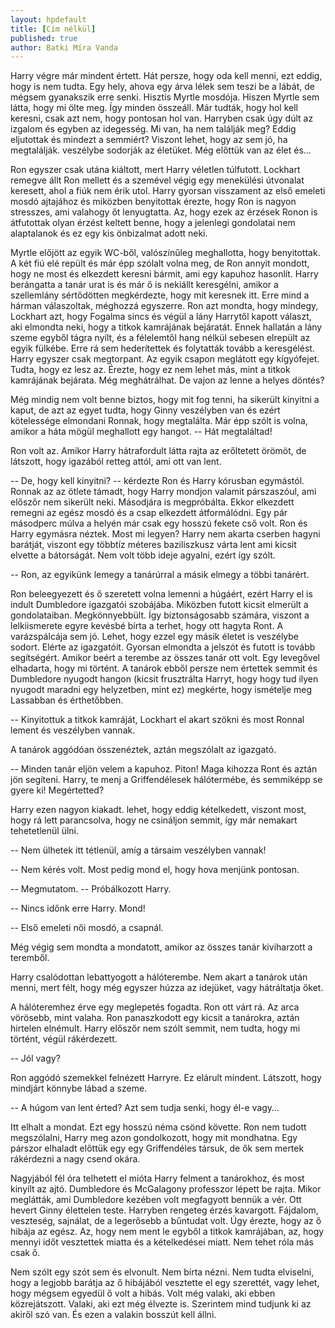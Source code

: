 ```yaml
---
layout: hpdefault
title: [Cím nélkül]
published: true
author: Batki Míra Vanda
---
```

Harry végre már mindent értett. Hát persze, hogy oda kell menni, ezt eddig, hogy is nem tudta. Egy hely, ahova egy árva lélek sem teszi be a lábát, de mégsem gyanakszik erre senki.
Hisztis Myrtle mosdója. Hiszen Myrtle sem látta, hogy mi ölte meg. Így minden összeáll.
Már tudták, hogy hol kell keresni, csak azt nem, hogy pontosan hol van. Harryben csak úgy
dúlt az izgalom és egyben az idegesség. Mi van, ha nem találják meg? Eddig eljutottak és mindezt
a semmiért? Viszont lehet, hogy az sem jó, ha megtalálják. veszélybe sodorják az életüket. Még
előttük van az élet és...

Ron egyszer csak utána kiáltott, mert Harry véletlen túlfutott. Lockhart remegve állt Ron
mellett és a szemével végig egy menekülési útvonalat keresett, ahol a fiúk nem érik utol. Harry
gyorsan visszament az első emeleti mosdó ajtajához és miközben benyitottak érezte, hogy Ron is
nagyon stresszes, ami valahogy őt lenyugtatta. Az, hogy ezek az érzések Ronon is átfutottak olyan
érzést keltett benne, hogy a jelenlegi gondolatai nem alaptalanok és ez egy kis önbizalmat adott
neki.

Myrtle előjött az egyik WC-ből, valószínűleg meghallotta, hogy benyitottak. A két fiú elé
repült és már épp szólalt volna meg, de Ron annyit mondott, hogy ne most és elkezdett keresni
bármit, ami egy kapuhoz hasonlít. Harry berángatta a tanár urat is és már ő is nekiállt keresgélni,
amikor a szellemlány sértődötten megkérdezte, hogy mit keresnek itt. Erre mind a hárman
válaszoltak, méghozzá egyszerre. Ron azt mondta, hogy mindegy, Lockhart azt, hogy Fogalma
sincs és végül a lány Harrytől kapott választ, aki elmondta neki, hogy a titkok kamrájának
bejáratát. Ennek hallatán a lány szeme egyből tágra nyílt, és a félelemtől hang nélkül sebesen
elrepült az egyik fülkébe. Erre rá sem hederítettek és folytatták tovább a keresgélést.
Harry egyszer csak megtorpant. Az egyik csapon meglátott egy kígyófejet. Tudta, hogy ez lesz
az. Érezte, hogy ez nem lehet más, mint a titkok kamrájának bejárata. Még meghátrálhat. De
vajon az lenne a helyes döntés?

Még mindig nem volt benne biztos, hogy mit fog tenni, ha sikerült kinyitni a kaput, de azt az
egyet tudta, hogy Ginny veszélyben van és ezért kötelessége elmondani Ronnak, hogy megtalálta.
Már épp szólt is volna, amikor a háta mögül meghallott egy hangot.
-- Hát megtaláltad!

Ron volt az. Amikor Harry hátrafordult látta rajta az erőltetett örömöt, de látszott, hogy
igazából retteg attól, ami ott van lent.

-- De, hogy kell kinyitni? -- kérdezte Ron és Harry kórusban egymástól. Ronnak az az ötlete
támadt, hogy Harry mondjon valamit párszaszóul, ami előszőr nem sikerült neki. Másodjára is
megpróbálta. Ekkor elkezdett remegni az egész mosdó és a csap elkezdett átformálódni. Egy pár
másodperc múlva a helyén már csak egy hosszú fekete cső volt. Ron és Harry egymásra néztek.
Most mi legyen? Harry nem akarta cserben hagyni barátját, viszont egy többtíz méteres
baziliszkusz várta lent ami kicsit elvette a bátorságát. Nem volt több ideje agyalni, ezért így szólt.

-- Ron, az egyikünk lemegy a tanárúrral a másik elmegy a többi tanárért.

Ron beleegyezett és ő szeretett volna lemenni a húgáért, ezért Harry el is indult Dumbledore
igazgatói szobájába. Miközben futott kicsit elmerült a gondolataiban. Megkönnyebbült. Így
biztonságosabb számára, viszont a lelkiismerete egyre kevésbé bírta a terhet, hogy ott hagyta
Ront. A varázspálcája sem jó. Lehet, hogy ezzel egy másik életet is veszélybe sodort.
Elérte az igazgatóit. Gyorsan elmondta a jelszót és futott is tovább segítségért. Amikor beért
a terembe az összes tanár ott volt. Egy levegővel elhadarta, hogy mi történt. A tanárok ebből
persze nem értettek semmit és Dumbledore nyugodt hangon (kicsit frusztrálta Harryt, hogy hogy tud ilyen nyugodt maradni egy helyzetben, mint ez) megkérte, hogy ismételje meg Lassabban és
érthetőbben.

-- Kinyitottuk a titkok kamráját, Lockhart el akart szökni és most Ronnal lement és veszélyben
vannak.

A tanárok aggódóan összenéztek, aztán megszólalt az igazgató.

-- Minden tanár eljön velem a kapuhoz. Piton! Maga kihozza Ront és aztán jön segíteni. Harry,
te menj a Griffendélesek hálótermébe, és semmiképp se gyere ki! Megértetted?

Harry ezen nagyon kiakadt. lehet, hogy eddig kételkedett, viszont most, hogy rá lett
parancsolva, hogy ne csináljon semmit, így már nemakart tehetetlenül ülni.

-- Nem ülhetek itt tétlenül, amíg a társaim veszélyben vannak!

-- Nem kérés volt. Most pedig mond el, hogy hova menjünk pontosan.

-- Megmutatom. -- Próbálkozott Harry.

-- Nincs időnk erre Harry. Mond!

-- Első emeleti női mosdó, a csapnál.

Még végig sem mondta a mondatott, amikor az összes tanár kiviharzott a teremből.

Harry csalódottan lebattyogott a hálóterembe. Nem akart a tanárok után menni, mert félt,
hogy még egyszer húzza az idejüket, vagy hátráltatja őket.

A hálóteremhez érve egy meglepetés fogadta. Ron ott várt rá. Az arca vörösebb, mint valaha.
Ron panaszkodott egy kicsit a tanárokra, aztán hirtelen elnémult. Harry előszőr nem szólt semmit,
nem tudta, hogy mi történt, végül rákérdezett.

-- Jól vagy?

Ron aggódó szemekkel felnézett Harryre. Ez elárult mindent. Látszott, hogy mindjárt könnybe
lábad a szeme.

-- A húgom van lent érted? Azt sem tudja senki, hogy él-e vagy…

Itt elhalt a mondat. Ezt egy hosszú néma csönd követte. Ron nem tudott megszólalni, Harry meg
azon gondolkozott, hogy mit mondhatna. Egy párszor elhaladt előttük egy egy Griffendéles társuk,
de ők sem mertek rákérdezni a nagy csend okára.

Nagyjából fél óra telhetett el mióta Harry felment a tanárokhoz, és most kinyílt az ajtó.
Dumbledore és McGalagony professzor lépett be rajta. Mikor meglátták, ami Dumbledore
kezében volt megfagyott bennük a vér. Ott hevert Ginny élettelen teste. Harryben rengeteg érzés
kavargott. Fájdalom, veszteség, sajnálat, de a legerősebb a bűntudat volt. Úgy érezte, hogy az ő
hibája az egész. Az, hogy nem ment le egyből a titkok kamrájában, az, hogy mennyi időt vesztettek
miatta és a kételkedései miatt. Nem tehet róla más csak ő.

Nem szólt egy szót sem és elvonult. Nem bírta nézni. Nem tudta elviselni, hogy a legjobb
barátja az ő hibájából vesztette el egy szerettét, vagy lehet, hogy mégsem egyedül ő volt a hibás.
Volt még valaki, aki ebben közrejátszott. Valaki, aki ezt még élvezte is. Szerintem mind tudjunk ki
az akiről szó van. És ezen a valakin bosszút kell állni.